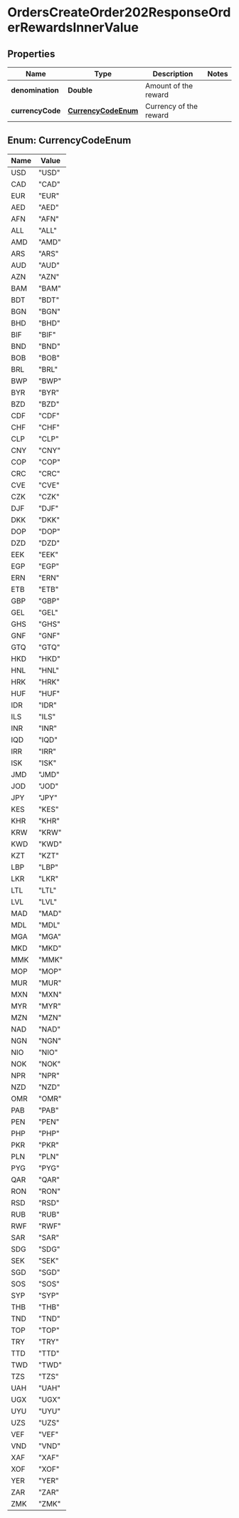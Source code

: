 

# OrdersCreateOrder202ResponseOrderRewardsInnerValue


## Properties

| Name | Type | Description | Notes |
|------------ | ------------- | ------------- | -------------|
|**denomination** | **Double** | Amount of the reward |  |
|**currencyCode** | [**CurrencyCodeEnum**](#CurrencyCodeEnum) | Currency of the reward |  |



## Enum: CurrencyCodeEnum

| Name | Value |
|---- | -----|
| USD | &quot;USD&quot; |
| CAD | &quot;CAD&quot; |
| EUR | &quot;EUR&quot; |
| AED | &quot;AED&quot; |
| AFN | &quot;AFN&quot; |
| ALL | &quot;ALL&quot; |
| AMD | &quot;AMD&quot; |
| ARS | &quot;ARS&quot; |
| AUD | &quot;AUD&quot; |
| AZN | &quot;AZN&quot; |
| BAM | &quot;BAM&quot; |
| BDT | &quot;BDT&quot; |
| BGN | &quot;BGN&quot; |
| BHD | &quot;BHD&quot; |
| BIF | &quot;BIF&quot; |
| BND | &quot;BND&quot; |
| BOB | &quot;BOB&quot; |
| BRL | &quot;BRL&quot; |
| BWP | &quot;BWP&quot; |
| BYR | &quot;BYR&quot; |
| BZD | &quot;BZD&quot; |
| CDF | &quot;CDF&quot; |
| CHF | &quot;CHF&quot; |
| CLP | &quot;CLP&quot; |
| CNY | &quot;CNY&quot; |
| COP | &quot;COP&quot; |
| CRC | &quot;CRC&quot; |
| CVE | &quot;CVE&quot; |
| CZK | &quot;CZK&quot; |
| DJF | &quot;DJF&quot; |
| DKK | &quot;DKK&quot; |
| DOP | &quot;DOP&quot; |
| DZD | &quot;DZD&quot; |
| EEK | &quot;EEK&quot; |
| EGP | &quot;EGP&quot; |
| ERN | &quot;ERN&quot; |
| ETB | &quot;ETB&quot; |
| GBP | &quot;GBP&quot; |
| GEL | &quot;GEL&quot; |
| GHS | &quot;GHS&quot; |
| GNF | &quot;GNF&quot; |
| GTQ | &quot;GTQ&quot; |
| HKD | &quot;HKD&quot; |
| HNL | &quot;HNL&quot; |
| HRK | &quot;HRK&quot; |
| HUF | &quot;HUF&quot; |
| IDR | &quot;IDR&quot; |
| ILS | &quot;ILS&quot; |
| INR | &quot;INR&quot; |
| IQD | &quot;IQD&quot; |
| IRR | &quot;IRR&quot; |
| ISK | &quot;ISK&quot; |
| JMD | &quot;JMD&quot; |
| JOD | &quot;JOD&quot; |
| JPY | &quot;JPY&quot; |
| KES | &quot;KES&quot; |
| KHR | &quot;KHR&quot; |
| KRW | &quot;KRW&quot; |
| KWD | &quot;KWD&quot; |
| KZT | &quot;KZT&quot; |
| LBP | &quot;LBP&quot; |
| LKR | &quot;LKR&quot; |
| LTL | &quot;LTL&quot; |
| LVL | &quot;LVL&quot; |
| MAD | &quot;MAD&quot; |
| MDL | &quot;MDL&quot; |
| MGA | &quot;MGA&quot; |
| MKD | &quot;MKD&quot; |
| MMK | &quot;MMK&quot; |
| MOP | &quot;MOP&quot; |
| MUR | &quot;MUR&quot; |
| MXN | &quot;MXN&quot; |
| MYR | &quot;MYR&quot; |
| MZN | &quot;MZN&quot; |
| NAD | &quot;NAD&quot; |
| NGN | &quot;NGN&quot; |
| NIO | &quot;NIO&quot; |
| NOK | &quot;NOK&quot; |
| NPR | &quot;NPR&quot; |
| NZD | &quot;NZD&quot; |
| OMR | &quot;OMR&quot; |
| PAB | &quot;PAB&quot; |
| PEN | &quot;PEN&quot; |
| PHP | &quot;PHP&quot; |
| PKR | &quot;PKR&quot; |
| PLN | &quot;PLN&quot; |
| PYG | &quot;PYG&quot; |
| QAR | &quot;QAR&quot; |
| RON | &quot;RON&quot; |
| RSD | &quot;RSD&quot; |
| RUB | &quot;RUB&quot; |
| RWF | &quot;RWF&quot; |
| SAR | &quot;SAR&quot; |
| SDG | &quot;SDG&quot; |
| SEK | &quot;SEK&quot; |
| SGD | &quot;SGD&quot; |
| SOS | &quot;SOS&quot; |
| SYP | &quot;SYP&quot; |
| THB | &quot;THB&quot; |
| TND | &quot;TND&quot; |
| TOP | &quot;TOP&quot; |
| TRY | &quot;TRY&quot; |
| TTD | &quot;TTD&quot; |
| TWD | &quot;TWD&quot; |
| TZS | &quot;TZS&quot; |
| UAH | &quot;UAH&quot; |
| UGX | &quot;UGX&quot; |
| UYU | &quot;UYU&quot; |
| UZS | &quot;UZS&quot; |
| VEF | &quot;VEF&quot; |
| VND | &quot;VND&quot; |
| XAF | &quot;XAF&quot; |
| XOF | &quot;XOF&quot; |
| YER | &quot;YER&quot; |
| ZAR | &quot;ZAR&quot; |
| ZMK | &quot;ZMK&quot; |



